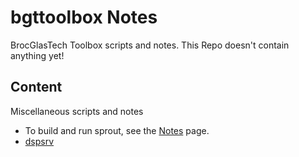 bgttoolbox Notes
================

BrocGlasTech Toolbox scripts and notes.
This Repo doesn't contain anything yet!

## Content

Miscellaneous scripts and notes

* To build and run sprout, see the [Notes](docs/Notes.md) page.
* [dspsrv](http://www.dspsrv.com/~jamesc/)
